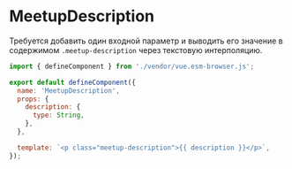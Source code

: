 # MeetupDescription

Требуется добавить один входной параметр и выводить его значение в содержимом `.meetup-description` через текстовую
интерполяцию.

```javascript
import { defineComponent } from './vendor/vue.esm-browser.js';

export default defineComponent({
  name: 'MeetupDescription',
  props: {
    description: {
      type: String,
    },
  },

  template: `<p class="meetup-description">{{ description }}</p>`,
});
```

